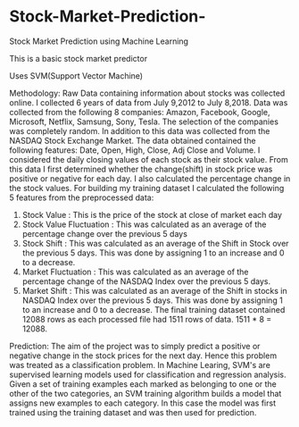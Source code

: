 # Stock-Market-Prediction-
Stock Market Prediction using Machine Learning

This is a basic stock market predictor

Uses SVM(Support Vector Machine)

Methodology:
Raw Data containing information about stocks was collected online. I collected 6 years of data from July 9,2012 to July 8,2018. Data was collected from the following 8 companies: Amazon, Facebook, Google, Microsoft, Netflix, Samsung, Sony, Tesla. The selection of the companies was completely random. In addition to this data was collected from the NASDAQ Stock Exchange Market. 
The data obtained contained the following features: Date, Open, High, Close, Adj Close and Volume. I considered the daily closing values of each stock as their stock value.
From this data I first determined whether the change(shift) in stock price was positive or negative for each day. I also calculated the percentage change in the stock values.
For building my training dataset I calculated the following 5 features from the preprocessed data:
1. Stock Value : This is the price of the stock at close of market each day
2. Stock Value Fluctuation : This was calculated as an average of the percentage change over the previous 5 days
3. Stock Shift : This was calculated as an average of the Shift in Stock over the previous 5 days. This was done by assigning 1 to an increase and 0 to a decrease.
4. Market Fluctuation : This was calculated as an average of the percentage change of the NASDAQ Index over the previous 5 days.
5. Market Shift : This was calculated as an average of the Shift in stocks in NASDAQ Index over the previous 5 days. This was done by assigning 1 to an increase and 0 to a decrease.
The final training dataset contained 12088 rows as each processed file had 1511 rows of data. 1511 * 8 = 12088.

Prediction:
The aim of the project was to simply predict a positive or negative change in the stock prices for the next day. Hence this problem was treated as a classification problem. In Machine Learing, SVM's are supervised learning models used for classification and regression analysis. Given a set of training examples each marked as belonging to one or the other of the two categories, an SVM training algorithm builds a model that assigns new examples to each category. In this case the model was first trained using the training dataset and was then used for prediction.


